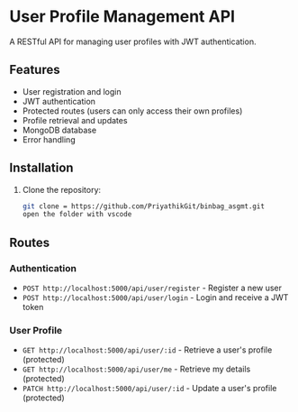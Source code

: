 # User Profile Management API

A RESTful API for managing user profiles with JWT authentication.

## Features

- User registration and login
- JWT authentication
- Protected routes (users can only access their own profiles)
- Profile retrieval and updates
- MongoDB database
- Error handling

## Installation

1. Clone the repository:
   ```bash
   git clone = https://github.com/PriyathikGit/binbag_asgmt.git
   open the folder with vscode
   ```

## Routes

### Authentication

- `POST http://localhost:5000/api/user/register` - Register a new user
- `POST http://localhost:5000/api/user/login` - Login and receive a JWT token

### User Profile

- `GET http://localhost:5000/api/user/:id` - Retrieve a user's profile (protected)
- `GET http://localhost:5000/api/user/me` - Retrieve my details (protected)
- `PATCH http://localhost:5000/api/user/:id` - Update a user's profile (protected)


